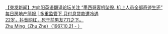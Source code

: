   
[【突发新闻】方向阳英语翻译论坛关注 “墨西哥客机坠毁, 机上人员全部奇迹生还”](http://www.dianyue.me/archives/971/nf0eewzmejkqveme/)  
[每日房地产简报 | 多重监管下 只付息贷款遭冷遇](http://www.dianyue.me/archives/410/ylcrgtlzpkfmvyqf/)  
[22岁，抖音网红，死于前男友7刀之下。](http://www.dianyue.me/archives/685/4hyvjrxvcr8bhdnx/)  
[Zhu Ming（Zhu Zhe）（1967.10.21 - ）](http://www.dianyue.me/archives/088/8nrzm44skyihcfhr/)